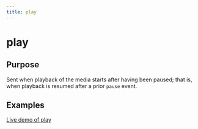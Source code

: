 ```yaml
---
title: play
---
```

# play #

## Purpose ##

Sent when playback of the media starts after having been paused; that is, when playback is resumed after a prior `pause` event.

## Examples ##

[Live demo of play](http://jsfiddle.net/popcornjs/MW8VW/)
